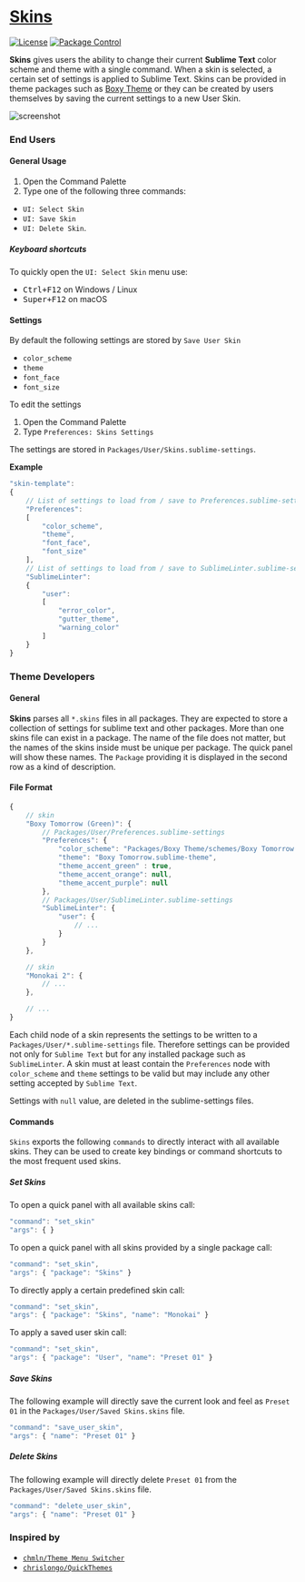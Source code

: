 # [Skins](https://github.com/deathaxe/sublime-skins)

[![License](https://img.shields.io/github/license/deathaxe/sublime-skins.svg?style=flat-square)](LICENSE)
[![Package Control](https://img.shields.io/packagecontrol/dt/Skins.svg?style=flat-square)](https://packagecontrol.io/packages/Skins)

**Skins** gives users the ability to change their current **Sublime Text** color scheme and theme with a single command. When a skin is selected, a certain set of settings is applied to Sublime Text. Skins can be provided in theme packages such as [Boxy Theme](https://github.com/ihodev/sublime-boxy) or they can be created by users themselves by saving the current settings to a new User Skin.

![screenshot](https://cloud.githubusercontent.com/assets/16542113/25050093/aae66aa0-2145-11e7-9edd-acd019ac5610.gif)

### End Users

#### General Usage

1. Open the Command Palette
2. Type one of the following three commands:
  * `UI: Select Skin`
  * `UI: Save Skin`
  * `UI: Delete Skin`.

##### Keyboard shortcuts

To quickly open the `UI: Select Skin` menu use:

* <kbd>Ctrl+F12</kbd> on Windows / Linux
* <kbd>Super+F12</kbd> on macOS

#### Settings

By default the following settings are stored by `Save User Skin`

* `color_scheme`
* `theme`
* `font_face`
* `font_size`

To edit the settings

1. Open the Command Palette
2. Type `Preferences: Skins Settings`

The settings are stored in `Packages/User/Skins.sublime-settings`.

**Example**

```javascript
"skin-template":
{
    // List of settings to load from / save to Preferences.sublime-settings
    "Preferences":
    [
        "color_scheme",
        "theme",
        "font_face",
        "font_size"
    ],
    // List of settings to load from / save to SublimeLinter.sublime-settings
    "SublimeLinter":
    {
        "user":
        [
            "error_color",
            "gutter_theme",
            "warning_color"
        ]
    }
}
```

### Theme Developers

#### General

**Skins** parses all `*.skins` files in all packages. They are expected to store a collection of settings for sublime text and other packages. More than one skins file can exist in a package. The name of the file does not matter, but the names of the skins inside must be unique per package. The quick panel will show these names. The `Package` providing it is displayed in the second row as a kind of description.

#### File Format

```javascript
{
    // skin
    "Boxy Tomorrow (Green)": {
        // Packages/User/Preferences.sublime-settings
        "Preferences": {
            "color_scheme": "Packages/Boxy Theme/schemes/Boxy Tomorrow.tmTheme",
            "theme": "Boxy Tomorrow.sublime-theme",
            "theme_accent_green" : true,
            "theme_accent_orange": null,
            "theme_accent_purple": null
        },
        // Packages/User/SublimeLinter.sublime-settings
        "SublimeLinter": {
            "user": {
                // ...
            }
        }
    },

    // skin
    "Monokai 2": {
        // ...
    },

    // ...
}
```

Each child node of a skin represents the settings to be written to a `Packages/User/*.sublime-settings` file. Therefore settings can be provided not only for `Sublime Text` but for any installed package such as `SublimeLinter`. A skin must at least contain the `Preferences` node with `color_scheme` and `theme` settings to be valid but may include any other setting accepted by `Sublime Text`.

Settings with `null` value, are deleted in the sublime-settings files.

#### Commands

`Skins` exports the following `commands` to directly interact with all available skins. They can be used to create key bindings or command shortcuts to the most frequent used skins.

##### Set Skins

To open a quick panel with all available skins call:

```javascript
"command": "set_skin"
"args": { }
```

To open a quick panel with all skins provided by a single package call:

```javascript
"command": "set_skin",
"args": { "package": "Skins" }
```

To directly apply a certain predefined skin call:

```javascript
"command": "set_skin",
"args": { "package": "Skins", "name": "Monokai" }
```

To apply a saved user skin call:

```javascript
"command": "set_skin",
"args": { "package": "User", "name": "Preset 01" }
```


##### Save Skins

The following example will directly save the current look and feel as `Preset 01` in the `Packages/User/Saved Skins.skins` file.

```javascript
"command": "save_user_skin",
"args": { "name": "Preset 01" }
```

##### Delete Skins

The following example will directly delete `Preset 01` from the `Packages/User/Saved Skins.skins` file.

```javascript
"command": "delete_user_skin",
"args": { "name": "Preset 01" }
```

### Inspired by

* [`chmln/Theme Menu Switcher`](https://github.com/chmln/sublime-text-theme-switcher-menu)
* [`chrislongo/QuickThemes`](https://github.com/chrislongo/QuickThemes)
